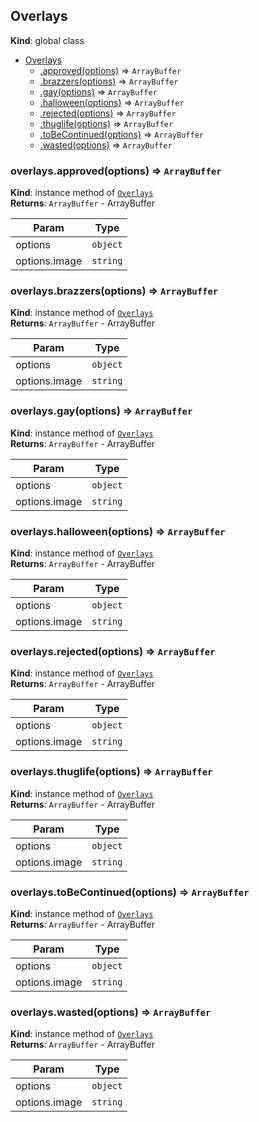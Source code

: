 <a name="Overlays"></a>

## Overlays

**Kind**: global class

- [Overlays](#Overlays)
  - [.approved(options)](#Overlays+approved) ⇒ <code>ArrayBuffer</code>
  - [.brazzers(options)](#Overlays+brazzers) ⇒ <code>ArrayBuffer</code>
  - [.gay(options)](#Overlays+gay) ⇒ <code>ArrayBuffer</code>
  - [.halloween(options)](#Overlays+halloween) ⇒ <code>ArrayBuffer</code>
  - [.rejected(options)](#Overlays+rejected) ⇒ <code>ArrayBuffer</code>
  - [.thuglife(options)](#Overlays+thuglife) ⇒ <code>ArrayBuffer</code>
  - [.toBeContinued(options)](#Overlays+toBeContinued) ⇒ <code>ArrayBuffer</code>
  - [.wasted(options)](#Overlays+wasted) ⇒ <code>ArrayBuffer</code>

<a name="Overlays+approved"></a>

### overlays.approved(options) ⇒ <code>ArrayBuffer</code>

**Kind**: instance method of [<code>Overlays</code>](#Overlays)  
**Returns**: <code>ArrayBuffer</code> - ArrayBuffer

| Param         | Type                |
| ------------- | ------------------- |
| options       | <code>object</code> |
| options.image | <code>string</code> |

<a name="Overlays+brazzers"></a>

### overlays.brazzers(options) ⇒ <code>ArrayBuffer</code>

**Kind**: instance method of [<code>Overlays</code>](#Overlays)  
**Returns**: <code>ArrayBuffer</code> - ArrayBuffer

| Param         | Type                |
| ------------- | ------------------- |
| options       | <code>object</code> |
| options.image | <code>string</code> |

<a name="Overlays+gay"></a>

### overlays.gay(options) ⇒ <code>ArrayBuffer</code>

**Kind**: instance method of [<code>Overlays</code>](#Overlays)  
**Returns**: <code>ArrayBuffer</code> - ArrayBuffer

| Param         | Type                |
| ------------- | ------------------- |
| options       | <code>object</code> |
| options.image | <code>string</code> |

<a name="Overlays+halloween"></a>

### overlays.halloween(options) ⇒ <code>ArrayBuffer</code>

**Kind**: instance method of [<code>Overlays</code>](#Overlays)  
**Returns**: <code>ArrayBuffer</code> - ArrayBuffer

| Param         | Type                |
| ------------- | ------------------- |
| options       | <code>object</code> |
| options.image | <code>string</code> |

<a name="Overlays+rejected"></a>

### overlays.rejected(options) ⇒ <code>ArrayBuffer</code>

**Kind**: instance method of [<code>Overlays</code>](#Overlays)  
**Returns**: <code>ArrayBuffer</code> - ArrayBuffer

| Param         | Type                |
| ------------- | ------------------- |
| options       | <code>object</code> |
| options.image | <code>string</code> |

<a name="Overlays+thuglife"></a>

### overlays.thuglife(options) ⇒ <code>ArrayBuffer</code>

**Kind**: instance method of [<code>Overlays</code>](#Overlays)  
**Returns**: <code>ArrayBuffer</code> - ArrayBuffer

| Param         | Type                |
| ------------- | ------------------- |
| options       | <code>object</code> |
| options.image | <code>string</code> |

<a name="Overlays+toBeContinued"></a>

### overlays.toBeContinued(options) ⇒ <code>ArrayBuffer</code>

**Kind**: instance method of [<code>Overlays</code>](#Overlays)  
**Returns**: <code>ArrayBuffer</code> - ArrayBuffer

| Param         | Type                |
| ------------- | ------------------- |
| options       | <code>object</code> |
| options.image | <code>string</code> |

<a name="Overlays+wasted"></a>

### overlays.wasted(options) ⇒ <code>ArrayBuffer</code>

**Kind**: instance method of [<code>Overlays</code>](#Overlays)  
**Returns**: <code>ArrayBuffer</code> - ArrayBuffer

| Param         | Type                |
| ------------- | ------------------- |
| options       | <code>object</code> |
| options.image | <code>string</code> |
